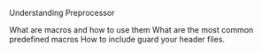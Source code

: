 Understanding Preprocessor

What are macros and how to use them
What are the most common predefined macros
How to include guard your header files.
